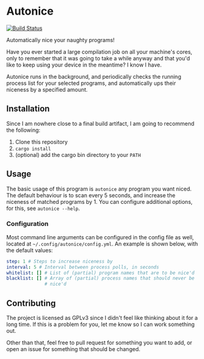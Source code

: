 # Autonice

[![Build Status](https://travis-ci.org/bertptrs/autonice.svg?branch=master)](https://travis-ci.org/bertptrs/autonice)

Automatically nice your naughty programs!

Have you ever started a large compilation job on all your machine's
cores, only to remember that it was going to take a while anyway and
that you'd like to keep using your device in the meantime? I know I
have.

Autonice runs in the background, and periodically checks the running
process list for your selected programs, and automatically ups their
niceness by a specified amount.

## Installation

Since I am nowhere close to a final build artifact, I am going to
recommend the following:

1. Clone this repository
2. `cargo install`
3. (optional) add the cargo bin directory to your `PATH`

## Usage

The basic usage of this program is `autonice` any program you want
niced. The default behaviour is to scan every 5 seconds, and increase
the niceness of matched programs by 1. You can configure additional
options, for this, see `autonice --help`.

### Configuration

Most command line arguments can be configured in the config file as
well, located at `~/.config/autonice/config.yml`. An example is shown
below, with the default values:

```yml
step: 1 # Steps to increase niceness by
interval: 5 # Interval between process polls, in seconds
whitelist: [] # List of (partial) program names that are to be nice'd
blacklist: [] # Array of (partial) process names that should never be
              # nice'd
```

## Contributing

The project is licensed as GPLv3 since I didn't feel like thinking about
it for a long time. If this is a problem for you, let me know so I can
work something out.

Other than that, feel free to pull request for something you want to
add, or open an issue for something that should be changed.
